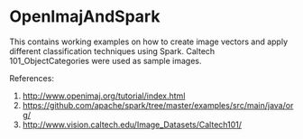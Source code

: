 # OpenImajAndSpark
This contains working examples on how to create image vectors and apply different classification techniques using Spark. Caltech 101_ObjectCategories were used as sample images.

References:
<br>
1. http://www.openimaj.org/tutorial/index.html
2. https://github.com/apache/spark/tree/master/examples/src/main/java/org/
3. http://www.vision.caltech.edu/Image_Datasets/Caltech101/
